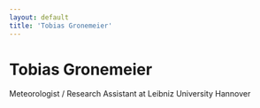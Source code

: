 ```yaml
---
layout: default
title: 'Tobias Gronemeier'
---
```


# Tobias Gronemeier

Meteorologist / Research Assistant at Leibniz University Hannover